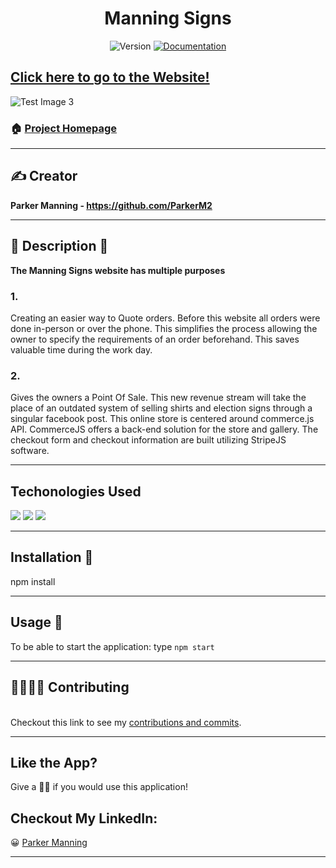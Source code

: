 <h1 align="center" class="fas fa-microscope">Manning Signs</h1>
<p align="center">
  <img alt="Version" src="https://img.shields.io/badge/version-2.0.0-blue.svg?cacheSeconds=2592000" />
  <a href="https://github.com/ParkerM2/GamesList#readme" target="_blank">
    <img alt="Documentation" src="https://img.shields.io/badge/documentation-yes-brightgreen.svg" />
  </a>

</p>

## [Click here to go to the Website!](https://manningsigns.netlify.app/)

![Test Image 3](client/public/images/homepage.PNG)

### 🏠 [Project Homepage](https://github.com/ParkerM2/Manningsigns)

---
## ✍ Creator

**Parker Manning - https://github.com/ParkerM2**

---
## 👀 Description 👀
**The Manning Signs website has multiple purposes**
<div>
    <h3>1.</h3>
   Creating an easier way to Quote orders. Before this website all orders were done in-person or over the phone. This simplifies the process allowing the owner to specify the requirements of an order beforehand. This saves valuable time during the work day.  
</div>

<div>
    <h3>2.</h3>
    Gives the owners a Point Of Sale. This new revenue stream will take the place of an outdated system of selling shirts and election signs through a singular facebook post. This online store is centered around commerce.js API. CommerceJS offers a back-end solution for the store and gallery. The checkout form and checkout information are built utilizing StripeJS software.
</div>

---

## Techonologies Used
![](client/public/images/react.png)
![](client/public/images/MySQL-logo.png)
![](client/public/images/node-js-logo.png)

---
## Installation 🔧


npm install

---
## Usage 🔱

To be able to start the application:
type `npm start`

---
## 👨‍👨‍👦‍👦 Contributing

<br />Checkout this link to see my [contributions and commits](https://github.com/ParkerM2/Project-3/graphs/contributors).

---
## Like the App?

Give a 👍🏻 if you would use this application!

<h2>Checkout My LinkedIn:</h2>

😀 [Parker Manning](https://www.linkedin.com/in/parkerm2/)





***
